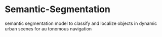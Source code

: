 # Semantic-Segmentation
 semantic segmentation model to classify and localize objects in dynamic urban scenes for au tonomous navigation
